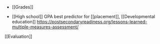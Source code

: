   - [[Grades]]

  - [[High school]] GPA best predictor for
    [[placement]],  [[Developmental education]]
    https://postsecondaryreadiness.org/lessons-learned-multiple-measures-assessment/

[[Evaluation]]